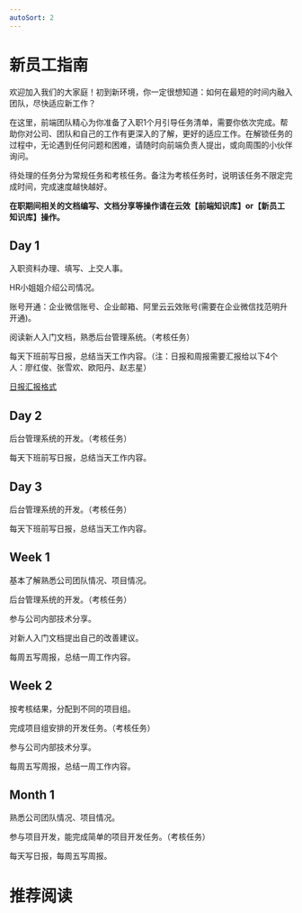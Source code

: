 ```yaml
---
autoSort: 2
---
```

# 新员工指南

欢迎加入我们的大家庭！初到新环境，你一定很想知道：如何在最短的时间内融入团队，尽快适应新工作？

在这里，前端团队精心为你准备了入职1个月引导任务清单，需要你依次完成。帮助你对公司、团队和自己的工作有更深入的了解，更好的适应工作。在解锁任务的过程中，无论遇到任何问题和困难，请随时向前端负责人提出，或向周围的小伙伴询问。

待处理的任务分为常规任务和考核任务。备注为考核任务时，说明该任务不限定完成时间，完成速度越快越好。

**在职期间相关的文档编写、文档分享等操作请在云效【前端知识库】or【新员工知识库】操作。**



## Day 1

入职资料办理、填写、上交人事。

HR小姐姐介绍公司情况。

账号开通：企业微信账号、企业邮箱、阿里云云效账号(需要在企业微信找范明升开通)。

阅读新人入门文档，熟悉后台管理系统。（考核任务）

每天下班前写日报，总结当天工作内容。（注：日报和周报需要汇报给以下4个人：廖红俊、张雪欢、欧阳丹、赵志星）

[日报汇报格式](日报汇报格式.md)









## Day 2

后台管理系统的开发。（考核任务）

每天下班前写日报，总结当天工作内容。

## Day 3

后台管理系统的开发。（考核任务）

每天下班前写日报，总结当天工作内容。

## Week 1

基本了解熟悉公司团队情况、项目情况。

后台管理系统的开发。（考核任务）

参与公司内部技术分享。

对新人入门文档提出自己的改善建议。

每周五写周报，总结一周工作内容。

## Week 2

按考核结果，分配到不同的项目组。

完成项目组安排的开发任务。（考核任务）

参与公司内部技术分享。

每周五写周报，总结一周工作内容。

## Month 1

熟悉公司团队情况、项目情况。

参与项目开发，能完成简单的项目开发任务。（考核任务）

每天写日报，每周五写周报。



# 推荐阅读











